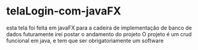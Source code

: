# telaLogin-com-javaFX


esta tela foi feita em javaFX para a cadeira de implementação de banco de dados futuramente irei postar o andamento do projeto
O projeto é um crud funcional em java, e tem que ser obrigatoriamente um software
